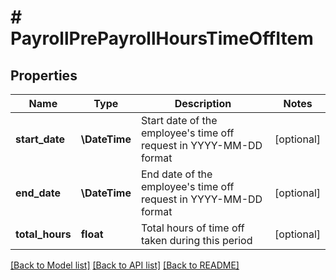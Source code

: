 # # PayrollPrePayrollHoursTimeOffItem

## Properties

Name | Type | Description | Notes
------------ | ------------- | ------------- | -------------
**start_date** | **\DateTime** | Start date of the employee&#39;s time off request in YYYY-MM-DD format | [optional]
**end_date** | **\DateTime** | End date of the employee&#39;s time off request in YYYY-MM-DD format | [optional]
**total_hours** | **float** | Total hours of time off taken during this period | [optional]

[[Back to Model list]](../../README.md#models) [[Back to API list]](../../README.md#endpoints) [[Back to README]](../../README.md)
